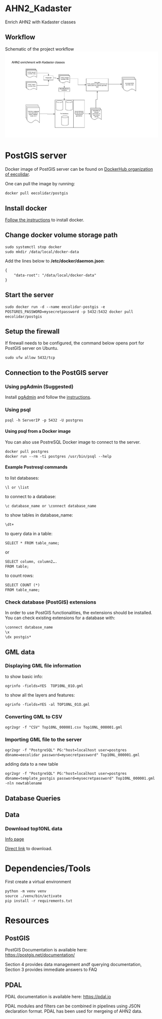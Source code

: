 # AHN2_Kadaster
Enrich AHN2 with Kadaster classes

## Workflow
Schematic of the project workflow
![Workflow schematic](AHN2_Kadaster_enrichment_workflow.jpg)


# PostGIS server

Docker image of PostGIS server can be found on [DockerHub organization of eecolidar](https://hub.docker.com/u/eecolidar/).

One can pull the image by running:
```
docker pull eecolidar/postgis
```

## Install docker
[Follow the instructions](https://docs.docker.com/install/) to install docker.


## Change docker volume storage path
```
sudo systemctl stop docker
sudo mkdir /data/local/docker-data
```

Add the lines below to **/etc/docker/daemon.json**:
```
{
	"data-root": "/data/local/docker-data"
}
```

## Start the server
```
sudo docker run -d --name eecolidar-postgis -e POSTGRES_PASSWORD=mysecretpassword -p 5432:5432 docker pull eecolidar/postgis
```

## Setup the firewall
If firewall needs to be configured, the command below opens port for PostGIS server on Ubuntu.
``` 
sudo ufw allow 5432/tcp
```

## Connection to the PostGIS server

### Using pgAdmin (Suggested)

Install [pgAdmin](https://www.pgadmin.org) and follow the [instructions](https://www.pgadmin.org/docs/pgadmin4/3.x/connect_to_server.html).

### Using psql
```
psql -h ServerIP -p 5432 -U postgres
```

#### Using psql from a Docker image
You can also use PostreSQL Docker image to connect to the server.

```
docker pull postgres
docker run --rm -ti postgres /usr/bin/psql --help
```

#### Example Postresql commands

to list databases:
```
\l or \list
```

to connect to a database:
```
\c database_name or \connect database_name
```

to show tables in database_name:
```
\dt+
```

to query data in a table:
```
SELECT * FROM table_name;
```

or

```
SELECT column, column2….
FROM table;
```

to count rows:
```
SELECT COUNT (*)
FROM table_name;
```

### Check database (PostGIS) extensions
In order to use PostGIS functionalities, the extensions should be installed. You can check existing extensions for a database with:
```
\connect database_name
\x
\dx postgis*
```

## GML data

### Displaying GML file information
to show basic info:
```
ogrinfo -fields=YES  TOP10NL_01O.gml
```

to show all the layers and features:
```
ogrinfo -fields=YES -al TOP10NL_01O.gml
```

### Converting GML to CSV
```
ogr2ogr -f "CSV" Top10NL_000001.csv Top10NL_000001.gml
```

### Importing GML file to the server
```
ogr2ogr -f "PostgreSQL" PG:"host=localhost user=postgres dbname=eecolidar password=mysecretpassword" Top10NL_000001.gml
```

adding data to a new table

```
ogr2ogr -f "PostgreSQL" PG:"host=localhost user=postgres dbname=template_postgis password=mysecretpassword" Top10NL_000001.gml -nln newtablename
```


## Database Queries


## Data

### Download top10NL data

[Info page](https://www.pdok.nl/downloads?articleid=1976855)


[Direct link](http://geodata.nationaalgeoregister.nl/top10nlv2/extract/kaartbladtotaal/top10nl.zip?formaat=gml) to download.


# Dependencies/Tools

First create a virtual environment
```
python -m venv venv
source ./venv/bin/activate
pip install -r requirements.txt
```


# Resources

## PostGIS

PostGIS Documentation is available here:
https://postgis.net/documentation/

Section 4 provides data management andf querying documentation, Section 3 provides immediate answers to FAQ


## PDAL

PDAL documentation is available here:
https://pdal.io

PDAL modules and filters can be combined in pipelines using JSON declaration format. PDAL has been used for mergeing of AHN2 data.
